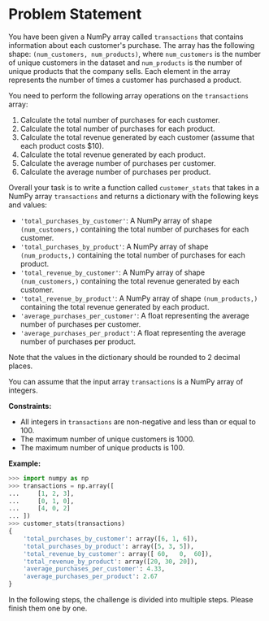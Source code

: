 # Problem Statement

You have been given a NumPy array called `transactions` that contains information about each customer's purchase. The array has the following shape: `(num_customers, num_products)`, where `num_customers` is the number of unique customers in the dataset and `num_products` is the number of unique products that the company sells. Each element in the array represents the number of times a customer has purchased a product.

You need to perform the following array operations on the `transactions` array:

1. Calculate the total number of purchases for each customer.
2. Calculate the total number of purchases for each product.
3. Calculate the total revenue generated by each customer (assume that each product costs $10).
4. Calculate the total revenue generated by each product.
5. Calculate the average number of purchases per customer.
6. Calculate the average number of purchases per product.

Overall your task is to write a function called `customer_stats` that takes in a NumPy array `transactions` and returns a dictionary with the following keys and values:

- `'total_purchases_by_customer'`: A NumPy array of shape `(num_customers,)` containing the total number of purchases for each customer.
- `'total_purchases_by_product'`: A NumPy array of shape `(num_products,)` containing the total number of purchases for each product.
- `'total_revenue_by_customer'`: A NumPy array of shape `(num_customers,)` containing the total revenue generated by each customer.
- `'total_revenue_by_product'`: A NumPy array of shape `(num_products,)` containing the total revenue generated by each product.
- `'average_purchases_per_customer'`: A float representing the average number of purchases per customer.
- `'average_purchases_per_product'`: A float representing the average number of purchases per product.

Note that the values in the dictionary should be rounded to 2 decimal places.

You can assume that the input array `transactions` is a NumPy array of integers.

**Constraints:**

- All integers in `transactions` are non-negative and less than or equal to 100.
- The maximum number of unique customers is 1000.
- The maximum number of unique products is 100.

**Example:**

```python
>>> import numpy as np
>>> transactions = np.array([
...     [1, 2, 3],
...     [0, 1, 0],
...     [4, 0, 2]
... ])
>>> customer_stats(transactions)
{
    'total_purchases_by_customer': array([6, 1, 6]),
    'total_purchases_by_product': array([5, 3, 5]),
    'total_revenue_by_customer': array([ 60,   0,  60]),
    'total_revenue_by_product': array([20, 30, 20]),
    'average_purchases_per_customer': 4.33,
    'average_purchases_per_product': 2.67
}
```

In the following steps, the challenge is divided into multiple steps. Please finish them one by one.
